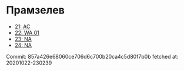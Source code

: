 # Прамзелев
- [21: AC](21.md)
- [22: WA 01](22.md)
- [23: NA](23.md)
- [24: NA](24.md)

Commit: 857a426e68060ce706d6c700b20ca4c5d80f7b0b
 fetched at: 20201022-230239
